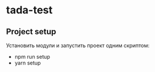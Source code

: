 # tada-test

## Project setup
Установить модули и запустить проект одним скриптом:

- npm run setup
- yarn setup
